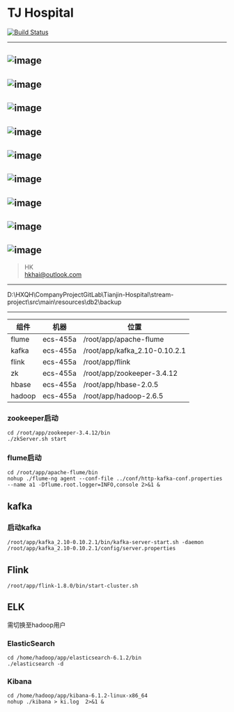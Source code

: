 # TJ Hospital
 
[![Build Status](https://travis-ci.org/hklhai/tj-hospital-stream.svg?branch=master)](https://travis-ci.org/hklhai/tj-hospital-stream)
 
---

![image](https://github.com/hklhai/tj-hospital-stream/blob/master/screenshot/s1.png)
---

![image](https://github.com/hklhai/tj-hospital-stream/blob/master/screenshot/s2.png)
---

![image](https://github.com/hklhai/tj-hospital-stream/blob/master/screenshot/s3.png)
---

![image](https://github.com/hklhai/tj-hospital-stream/blob/master/screenshot/s4.png)
---

![image](https://github.com/hklhai/tj-hospital-stream/blob/master/screenshot/s5.png)
---

![image](https://github.com/hklhai/tj-hospital-stream/blob/master/screenshot/s6.png)
---

![image](https://github.com/hklhai/tj-hospital-stream/blob/master/screenshot/s7.png)
---

![image](https://github.com/hklhai/tj-hospital-stream/blob/master/screenshot/s8.png)
---

![image](https://github.com/hklhai/tj-hospital-stream/blob/master/screenshot/s9.png)
---
 


> HK  
> hkhai@outlook.com

---
D:\HXQH\CompanyProjectGitLab\Tianjin-Hospital\stream-project\src\main\resources\db2\backup
 
---
组件 | 机器 | 位置
---|---|---
flume | ecs-455a | /root/app/apache-flume
kafka | ecs-455a | /root/app/kafka_2.10-0.10.2.1
flink | ecs-455a | /root/app/flink
zk    | ecs-455a | /root/app/zookeeper-3.4.12
hbase | ecs-455a | /root/app/hbase-2.0.5
hadoop| ecs-455a | /root/app/hadoop-2.6.5



### zookeeper启动
```
cd /root/app/zookeeper-3.4.12/bin
./zkServer.sh start
 ```


### flume启动
```
cd /root/app/apache-flume/bin
nohup ./flume-ng agent --conf-file ../conf/http-kafka-conf.properties --name a1 -Dflume.root.logger=INFO,console 2>&1 &
```
 
 
## kafka
### 启动kafka
```
/root/app/kafka_2.10-0.10.2.1/bin/kafka-server-start.sh -daemon /root/app/kafka_2.10-0.10.2.1/config/server.properties
```


## Flink
```
/root/app/flink-1.8.0/bin/start-cluster.sh 
```



## ELK
需切换至hadoop用户
### ElasticSearch
```
cd /home/hadoop/app/elasticsearch-6.1.2/bin
./elasticsearch -d
```


### Kibana
``` 
cd /home/hadoop/app/kibana-6.1.2-linux-x86_64
nohup ./kibana > ki.log  2>&1 &
```

